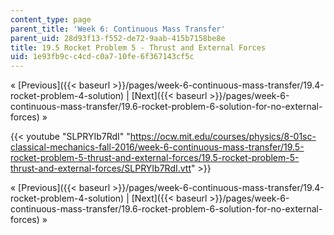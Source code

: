 ```yaml
---
content_type: page
parent_title: 'Week 6: Continuous Mass Transfer'
parent_uid: 28d93f13-f552-de72-9aab-415b7158be8e
title: 19.5 Rocket Problem 5 - Thrust and External Forces
uid: 1e93fb9c-c4cd-c0a7-10fe-6f367143cf5c
---
```


« [Previous]({{< baseurl >}}/pages/week-6-continuous-mass-transfer/19.4-rocket-problem-4-solution) | [Next]({{< baseurl >}}/pages/week-6-continuous-mass-transfer/19.6-rocket-problem-6-solution-for-no-external-forces) »

{{< youtube "SLPRYIb7RdI" "https://ocw.mit.edu/courses/physics/8-01sc-classical-mechanics-fall-2016/week-6-continuous-mass-transfer/19.5-rocket-problem-5-thrust-and-external-forces/19.5-rocket-problem-5-thrust-and-external-forces/SLPRYIb7RdI.vtt" >}}

« [Previous]({{< baseurl >}}/pages/week-6-continuous-mass-transfer/19.4-rocket-problem-4-solution) | [Next]({{< baseurl >}}/pages/week-6-continuous-mass-transfer/19.6-rocket-problem-6-solution-for-no-external-forces) »